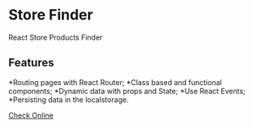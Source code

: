 # Store Finder
React Store Products Finder

## Features
*Routing pages with React Router;
*Class based and functional components;
*Dynamic data with props and State;
*Use React Events;
*Persisting data in the localstorage.


[Check Online](https://azevedorafael.github.io/store-finder//)


